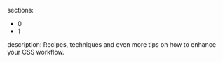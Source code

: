 sections:
  - 0
  - 1

description: Recipes, techniques and even more tips on how to enhance your CSS workflow.
